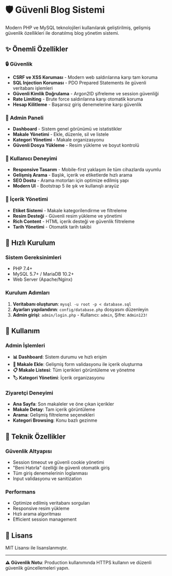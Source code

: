 # 🛡️ Güvenli Blog Sistemi

Modern PHP ve MySQL teknolojileri kullanılarak geliştirilmiş, gelişmiş güvenlik özellikleri ile donatılmış blog yönetim sistemi.

## ✨ Önemli Özellikler

### 🔒 Güvenlik
- **CSRF ve XSS Koruması** - Modern web saldırılarına karşı tam koruma
- **SQL Injection Koruması** - PDO Prepared Statements ile güvenli veritabanı işlemleri
- **Güvenli Kimlik Doğrulama** - Argon2ID şifreleme ve session güvenliği
- **Rate Limiting** - Brute force saldırılarına karşı otomatik koruma
- **Hesap Kilitleme** - Başarısız giriş denemelerine karşı güvenlik

### 🎯 Admin Paneli
- **Dashboard** - Sistem genel görünümü ve istatistikler
- **Makale Yönetimi** - Ekle, düzenle, sil ve listele
- **Kategori Yönetimi** - Makale organizasyonu
- **Güvenli Dosya Yükleme** - Resim yükleme ve boyut kontrolü

### 📱 Kullanıcı Deneyimi
- **Responsive Tasarım** - Mobile-first yaklaşım ile tüm cihazlarda uyumlu
- **Gelişmiş Arama** - Başlık, içerik ve etiketlerde hızlı arama
- **SEO Dostu** - Arama motorları için optimize edilmiş yapı
- **Modern UI** - Bootstrap 5 ile şık ve kullanışlı arayüz

### 📝 İçerik Yönetimi
- **Etiket Sistemi** - Makale kategorilendirme ve filtreleme
- **Resim Desteği** - Güvenli resim yükleme ve yönetimi
- **Rich Content** - HTML içerik desteği ve güvenlik filtreleme
- **Tarih Yönetimi** - Otomatik tarih takibi

## 🚀 Hızlı Kurulum

### Sistem Gereksinimleri
- PHP 7.4+
- MySQL 5.7+ / MariaDB 10.2+
- Web Server (Apache/Nginx)

### Kurulum Adımları
1. **Veritabanı oluşturun**: `mysql -u root -p < database.sql`
2. **Ayarları yapılandırın**: `config/database.php` dosyasını düzenleyin
3. **Admin girişi**: `admin/login.php` - Kullanıcı: `admin`, Şifre: `Admin123!`

## 🎯 Kullanım

### Admin İşlemleri
- **📊 Dashboard**: Sistem durumu ve hızlı erişim
- **📝 Makale Ekle**: Gelişmiş form validasyonu ile içerik oluşturma
- **📋 Makale Listesi**: Tüm içerikleri görüntüleme ve yönetme
- **🏷️ Kategori Yönetimi**: İçerik organizasyonu

### Ziyaretçi Deneyimi
- **Ana Sayfa**: Son makaleler ve öne çıkan içerikler
- **Makale Detay**: Tam içerik görüntüleme
- **Arama**: Gelişmiş filtreleme seçenekleri
- **Kategori Browsing**: Konu bazlı gezinme

## 🔧 Teknik Özellikler

### Güvenlik Altyapısı
- Session timeout ve güvenli cookie yönetimi
- "Beni Hatırla" özelliği ile güvenli otomatik giriş
- Tüm giriş denemelerinin loglanması
- Input validasyonu ve sanitization

### Performans
- Optimize edilmiş veritabanı sorguları
- Responsive resim yükleme
- Hızlı arama algoritması
- Efficient session management

## 📄 Lisans

MIT Lisansı ile lisanslanmıştır.

---

**⚠️ Güvenlik Notu**: Production kullanımında HTTPS kullanın ve düzenli güvenlik güncellemeleri yapın. 